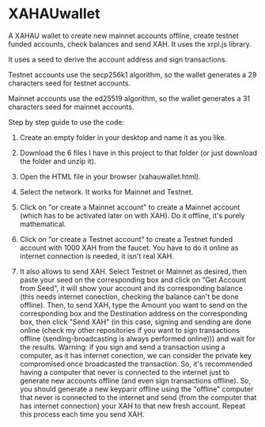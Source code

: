# XAHAUwallet

A XAHAU wallet to create new mainnet accounts offline, create testnet funded accounts, check balances and send XAH. It uses the xrpl.js library.

It uses a seed to derive the account address and sign transactions.

Testnet accounts use the secp256k1 algorithm, so the wallet generates a 29 characters seed for testnet accounts.

Mainnet accounts use the ed25519 algorithm, so the wallet generates a 31 characters seed for mainnet accounts.

Step by step guide to use the code:

1) Create an empty folder in your desktop and name it as you like.

2) Download the 6 files I have in this project to that folder (or just download the folder and unzip it).

3) Open the HTML file in your browser (xahauwallet.html).

4) Select the network. It works for Mainnet and Testnet.

5) Click on "or create a Mainnet account" to create a Mainnet account (which has to be activated later on with XAH). Do it offline, it's purely mathematical.

6) Click on "or create a Testnet account" to create a Testnet funded account with 1000 XAH from the faucet. You have to do it online as internet connection is needed, it isn't real XAH.

7) It also allows to send XAH. Select Testnet or Mainnet as desired, then paste your seed on the corresponding box and click on "Get Account from Seed", it will show your account and its corresponding balance (this needs internet conection, checking the balance can't be done offline). Then, to send XAH, type the Amount you want to send on the corresponding box and the Destination address on the corresponding box, then click "Send XAH" (in this case, signing and sending are done online (check my other repositories if you want to sign transactions offline (sending-broadcasting is always performed online))) and wait for the results. Warning: if you sign and send a transaction using a computer, as it has internet conection, we can consider the private key compromised once broadcasted the transaction. So, it's recommended having a computer that never is connected to the internet just to generate new accounts offline (and even sign transactions offline). So, you should generate a new keyparir offline using the "offline" computer that never is connected to the internet and send (from the computer that has internet connection) your XAH to that new fresh account. Repeat this process each time you send XAH.
